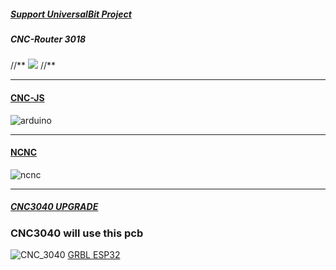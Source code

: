 ##### [Support UniversalBit Project](https://github.com/universalbit-dev/universalbit-dev/tree/main/support)


##### CNC-Router 3018

//**
![]( "")
//**

---


#### [CNC-JS](https://github.com/universalbit-dev/cncjs)

![arduino](https://raw.githubusercontent.com/cncjs/cncjs/master/media/banner.png "Arduino")

---

#### [NCNC](https://www.youtube.com/watch?v=3AQfR8f9CSE&list=PLEhXwZnmfmZUFy7qmVqo_J2PuXGDBswYh&index=2)
![ncnc](https://user-images.githubusercontent.com/73780835/98467809-6d9bfa00-21e8-11eb-9af5-916f1e96e305.gif "NCNC")

---


##### [CNC3040 UPGRADE](https://www.youtube.com/watch?v=an0JTNjjmwc)


### CNC3040 will use this pcb
![CNC_3040](https://user-images.githubusercontent.com/10263751/44384613-5c208780-a4e2-11e8-87d2-1a384fa93c93.jpg "CNC 3040")
[GRBL ESP32](https://github.com/bdring/Grbl_Esp32/issues/12)
